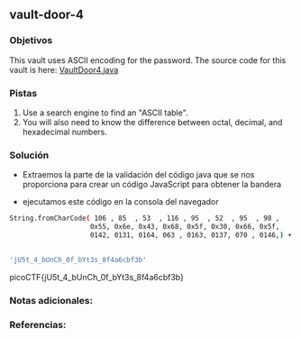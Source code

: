## vault-door-4

### Objetivos 
This vault uses ASCII encoding for the password. The source code for this vault is here: [VaultDoor4.java](https://jupiter.challenges.picoctf.org/static/c695ee23309d453a3ef369c34cc1bccb/VaultDoor4.java)

### Pistas
1. Use a search engine to find an "ASCII table".
2. You will also need to know the difference between octal, decimal, and hexadecimal numbers.

### Solución 
- Extraemos la parte de la validación del código java que se nos proporciona para crear un código JavaScript para obtener la bandera

- ejecutamos este código en la consola del navegador
``` bash
String.fromCharCode( 106 , 85  , 53  , 116 , 95  , 52  , 95  , 98 ,
                    0x55, 0x6e, 0x43, 0x68, 0x5f, 0x30, 0x66, 0x5f,
                    0142, 0131, 0164, 063 , 0163, 0137, 070 , 0146,) + ['4' , 'a' , '6' , 'c' , 'b' , 'f' , '3' , 'b'].join('')
  

'jU5t_4_bUnCh_0f_bYt3s_8f4a6cbf3b'
```

picoCTF{jU5t_4_bUnCh_0f_bYt3s_8f4a6cbf3b}
### Notas adicionales:

### Referencias:
